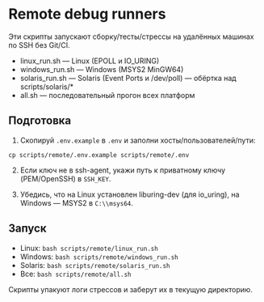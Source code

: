 # Remote debug runners

Эти скрипты запускают сборку/тесты/стрессы на удалённых машинах по SSH без Git/CI.

- linux_run.sh — Linux (EPOLL и IO_URING)
- windows_run.sh — Windows (MSYS2 MinGW64)
- solaris_run.sh — Solaris (Event Ports и /dev/poll) — обёртка над scripts/solaris/*
- all.sh — последовательный прогон всех платформ

## Подготовка

1) Скопируй `.env.example` в `.env` и заполни хосты/пользователей/пути:

```
cp scripts/remote/.env.example scripts/remote/.env
```

2) Если ключ не в ssh-agent, укажи путь к приватному ключу (PEM/OpenSSH) в `SSH_KEY`.

3) Убедись, что на Linux установлен liburing-dev (для io_uring), на Windows — MSYS2 в `C:\\msys64`.

## Запуск

- Linux: `bash scripts/remote/linux_run.sh`
- Windows: `bash scripts/remote/windows_run.sh`
- Solaris: `bash scripts/remote/solaris_run.sh`
- Все: `bash scripts/remote/all.sh`

Скрипты упакуют логи стрессов и заберут их в текущую директорию.
